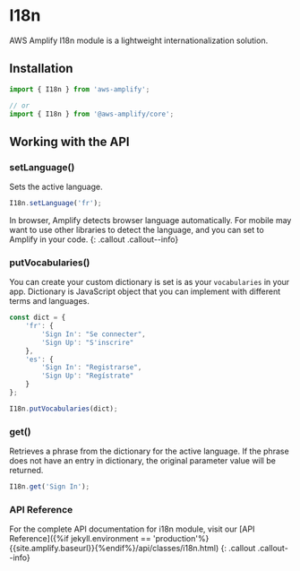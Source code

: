 --- 
---
# I18n

AWS Amplify I18n module is a lightweight internationalization solution.

## Installation

```js
import { I18n } from 'aws-amplify';

// or 
import { I18n } from '@aws-amplify/core';
```

## Working with the API

### setLanguage()

Sets the active language.

```js
I18n.setLanguage('fr');
```

In browser, Amplify detects browser language automatically. For mobile may want to use other libraries to detect the language, and you can set to Amplify in your code.
{: .callout .callout--info}

### putVocabularies()

You can create your custom dictionary is set is as your `vocabularies` in your app. Dictionary is JavaScript object that you can implement with different terms and languages.

```js
const dict = {
    'fr': {
        'Sign In': "Se connecter",
        'Sign Up': "S'inscrire"
    },
    'es': {
        'Sign In': "Registrarse",
        'Sign Up': "Regístrate"
    }
};

I18n.putVocabularies(dict);
```

### get()

Retrieves a phrase from the dictionary for the active language. If the phrase does not have an entry in dictionary, the original parameter value will be returned.

```js
I18n.get('Sign In');
```

### API Reference

For the complete API documentation for i18n module, visit our [API Reference]({%if jekyll.environment == 'production'%}{{site.amplify.baseurl}}{%endif%}/api/classes/i18n.html)
{: .callout .callout--info}

